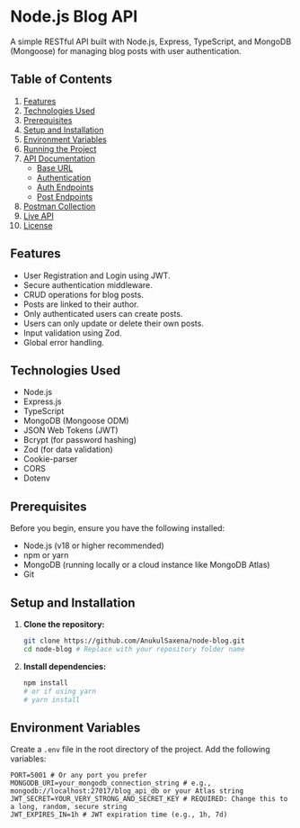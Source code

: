 # Node.js Blog API

A simple RESTful API built with Node.js, Express, TypeScript, and MongoDB (Mongoose) for managing blog posts with user authentication.

## Table of Contents

1.  [Features](#features)
2.  [Technologies Used](#technologies-used)
3.  [Prerequisites](#prerequisites)
4.  [Setup and Installation](#setup-and-installation)
5.  [Environment Variables](#environment-variables)
6.  [Running the Project](#running-the-project)
7.  [API Documentation](#api-documentation)
    *   [Base URL](#base-url)
    *   [Authentication](#authentication)
    *   [Auth Endpoints](#auth-endpoints)
    *   [Post Endpoints](#post-endpoints)
8.  [Postman Collection](#postman-collection)
9.  [Live API](#live-api)
10. [License](#license)

## Features

*   User Registration and Login using JWT.
*   Secure authentication middleware.
*   CRUD operations for blog posts.
*   Posts are linked to their author.
*   Only authenticated users can create posts.
*   Users can only update or delete their own posts.
*   Input validation using Zod.
*   Global error handling.

## Technologies Used

*   Node.js
*   Express.js
*   TypeScript
*   MongoDB (Mongoose ODM)
*   JSON Web Tokens (JWT)
*   Bcrypt (for password hashing)
*   Zod (for data validation)
*   Cookie-parser
*   CORS
*   Dotenv

## Prerequisites

Before you begin, ensure you have the following installed:

*   Node.js (v18 or higher recommended)
*   npm or yarn
*   MongoDB (running locally or a cloud instance like MongoDB Atlas)
*   Git

## Setup and Installation

1.  **Clone the repository:**

    ```bash
    git clone https://github.com/AnukulSaxena/node-blog.git
    cd node-blog # Replace with your repository folder name
    ```

2.  **Install dependencies:**

    ```bash
    npm install
    # or if using yarn
    # yarn install
    ```

## Environment Variables

Create a `.env` file in the root directory of the project. Add the following variables:

```dotenv
PORT=5001 # Or any port you prefer
MONGODB_URI=your_mongodb_connection_string # e.g., mongodb://localhost:27017/blog_api_db or your Atlas string
JWT_SECRET=YOUR_VERY_STRONG_AND_SECRET_KEY # REQUIRED: Change this to a long, random, secure string
JWT_EXPIRES_IN=1h # JWT expiration time (e.g., 1h, 7d)

